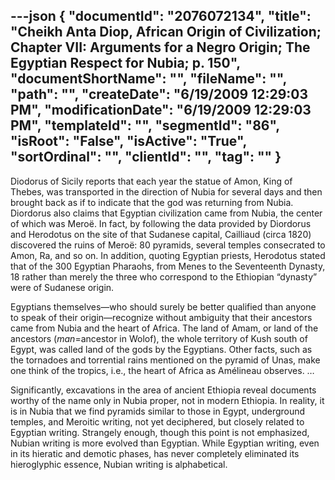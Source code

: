 ---json
{
  "documentId": "2076072134",
  "title": "Cheikh Anta Diop, African Origin of Civilization; Chapter VII: Arguments for a Negro Origin; The Egyptian Respect for Nubia; p. 150",
  "documentShortName": "",
  "fileName": "",
  "path": "",
  "createDate": "6/19/2009 12:29:03 PM",
  "modificationDate": "6/19/2009 12:29:03 PM",
  "templateId": "",
  "segmentId": "86",
  "isRoot": "False",
  "isActive": "True",
  "sortOrdinal": "",
  "clientId": "",
  "tag": ""
}
---

Diodorus of Sicily reports that each year the statue of Amon, King of Thebes, was transported in the direction of Nubia for several days and then brought back as if to indicate that the god was returning from Nubia. Diordorus also claims that Egyptian civilization came from Nubia, the center of which was Meroë. In fact, by following the data  provided by Diordorus and Herodotus on the site of that Sudanese capital, Cailliaud (circa 1820) discovered the ruins of Meroë: 80 pyramids, several temples consecrated to Amon, Ra, and so on. In addition, quoting Egyptian priests, Herodotus stated that of the 300 Egyptian Pharaohs, from Menes to the Seventeenth Dynasty, 18 rather than merely the three who correspond to the Ethiopian “dynasty” were of Sudanese origin.

Egyptians themselves—who should surely be better qualified than anyone to speak of their origin—recognize without ambiguity that their ancestors came from Nubia and the heart of Africa. The land of Amam, or land of the ancestors (_man_=ancestor in Wolof), the whole territory of Kush south of Egypt, was called land of the gods by the Egyptians. Other facts, such as the tornadoes and torrential rains mentioned on the pyramid of Unas, make one think of the tropics, i.e., the heart of Africa as Amélineau observes. …

Significantly, excavations in the area of ancient Ethiopia reveal documents worthy of the name only in Nubia proper, not in modern Ethiopia. In reality, it is in Nubia that we find pyramids similar to those in Egypt, underground temples, and Meroitic writing, not yet deciphered, but closely related to Egyptian writing. Strangely enough, though this point is not emphasized, Nubian writing is more evolved than Egyptian. While Egyptian writing, even in its hieratic and demotic phases, has never completely eliminated its hieroglyphic essence, Nubian writing is alphabetical.
